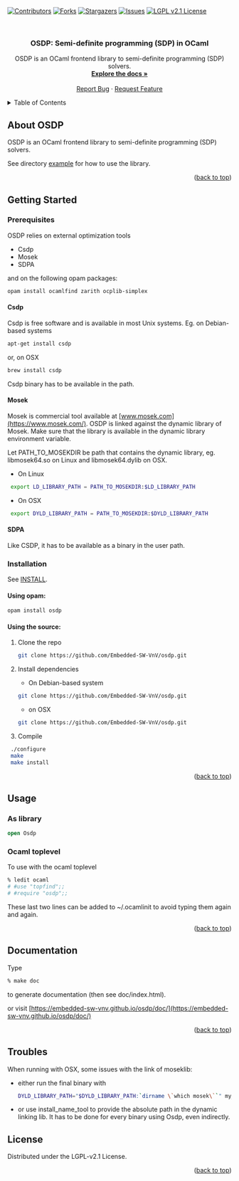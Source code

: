 

<div id="top"></div>


<!-- PROJECT SHIELDS -->
[![Contributors][contributors-shield]][contributors-url]
[![Forks][forks-shield]][forks-url]
[![Stargazers][stars-shield]][stars-url]
[![Issues][issues-shield]][issues-url]
[![LGPL v2.1 License][license-shield]][license-url]



<!-- PROJECT LOGO -->
<br />
<!--
<div align="center">
  <a href="https://github.com/Embedded-SW-VnV/osdp">
    <img src="images/logo.png" alt="Logo" width="80" height="80">
  </a>
-->

<h3 align="center">OSDP: Semi-definite programming (SDP) in OCaml</h3>

  <p align="center">
    OSDP is an OCaml frontend library to semi-definite programming (SDP)
solvers.
    <br />
    <a href="https://embedded-sw-vnv.github.io/osdp/doc/"><strong>Explore the docs »</strong></a>
    <br />
    <br />
<!--    <a href="https://github.com/Embedded-SW-VnV/osdp">View Demo</a> 
    · -->
    <a href="https://github.com/Embedded-SW-VnV/osdp/issues">Report Bug</a>
    ·
    <a href="https://github.com/Embedded-SW-VnV/osdp/issues">Request Feature</a>
  </p>
</div>



<!-- TABLE OF CONTENTS -->
<details>
  <summary>Table of Contents</summary>
  <ol>
    <li>
      <a href="#about-the-project">About The Project</a>
      <ul>
        <li><a href="#built-with">Built With</a></li>
      </ul>
    </li>
    <li>
      <a href="#getting-started">Getting Started</a>
      <ul>
        <li><a href="#prerequisites">Prerequisites</a></li>
        <li><a href="#installation">Installation</a></li>
      </ul>
    </li>
    <li><a href="#usage">Usage</a></li>
    <li><a href="#documentation">Documentation</a></li>
    <li><a href="#troubles">Troubles</a></li>
    <li><a href="#license">License</a></li>
    <!-- <li><a href="#contact">Contact</a></li> -->
    <!-- <li><a href="#acknowledgments">Acknowledgments</a></li> -->
  </ol>
</details>



<!-- ABOUT THE PROJECT -->
## About OSDP

<!-- [![Product Name Screen Shot][product-screenshot]](https://example.com) -->


OSDP is an OCaml frontend library to semi-definite programming (SDP)
solvers. 


See directory [example](https://github.com/Embedded-SW-VnV/osdp/tree/master/example) for how to use the library.





<p align="right">(<a href="#top">back to top</a>)</p>



<!-- GETTING STARTED -->
## Getting Started


### Prerequisites

OSDP relies on external optimization tools
- Csdp
- Mosek 
- SDPA

and on the following opam packages:
```sh
opam install ocamlfind zarith ocplib-simplex
```

#### Csdp

Csdp is free software and is available in most Unix systems.
Eg. on Debian-based systems
  ```sh
  apt-get install csdp
  ```
or, on OSX 
  ```sh
  brew install csdp
  ```
  
Csdp binary has to be available in the path.

#### Mosek 

Mosek is commercial tool available at [www.mosek.com](https://www.mosek.com/).
OSDP is linked against the dynamic library of Mosek.
Make sure that the library is available in the dynamic library environment variable.

Let PATH_TO_MOSEKDIR be path that contains the dynamic library, eg. libmosek64.so on Linux and libmosek64.dylib on OSX.

- On Linux
```sh
 export LD_LIBRARY_PATH = PATH_TO_MOSEKDIR:$LD_LIBRARY_PATH
```

- On OSX
```sh
 export DYLD_LIBRARY_PATH = PATH_TO_MOSEKDIR:$DYLD_LIBRARY_PATH
```

#### SDPA 

Like CSDP, it has to be available as a binary in the user path.

### Installation

See [INSTALL](https://github.com/Embedded-SW-VnV/osdp/blob/master/INSTALL).

#### Using opam:

   ```sh
   opam install osdp
   ```

#### Using the source:
1. Clone the repo
   ```sh
   git clone https://github.com/Embedded-SW-VnV/osdp.git
   ```

2. Install dependencies
   - On Debian-based system
   ```sh
   git clone https://github.com/Embedded-SW-VnV/osdp.git
   ```

	- on OSX
   ```sh
   git clone https://github.com/Embedded-SW-VnV/osdp.git
   ```

3. Compile
  ```sh
   ./configure
   make
   make install
   ```


<p align="right">(<a href="#top">back to top</a>)</p>



<!-- USAGE EXAMPLES -->
## Usage

### As library

```ocaml
open Osdp
```
### Ocaml toplevel

To use with the ocaml toplevel
```sh
% ledit ocaml
# #use "topfind";;
# #require "osdp";;
```

These last two lines can be added to ~/.ocamlinit to avoid typing them
again and again.

<!-- _For more examples, please refer to the [Documentation](https://example.com)_ -->

<p align="right">(<a href="#top">back to top</a>)</p>



<!-- DOC -->
## Documentation

Type
```sh
% make doc
```
to generate documentation (then see doc/index.html).

or visit [https://embedded-sw-vnv.github.io/osdp/doc/](https://embedded-sw-vnv.github.io/osdp/doc/)

<p align="right">(<a href="#top">back to top</a>)</p>

<!-- TROUBLES -->
## Troubles

When running with OSX, some issues with the link of moseklib:
- either run the final binary with 
  ```sh
  DYLD_LIBRARY_PATH="$DYLD_LIBRARY_PATH:`dirname \`which mosek\``" my_new_binary
  ```
- or use install_name_tool to provide the absolute path in the dynamic linking lib. It has to be done for every binary using Osdp, even indirectly.

<!-- LICENSE -->
## License

Distributed under the LGPL-v2.1 License. 
<!--See `LICENSE` for more information.-->

<p align="right">(<a href="#top">back to top</a>)</p>



<!-- <\!-- CONTACT -\-> -->
<!-- ## Contact -->

<!-- Pierre-loic Garoche - [@yeploc](https://twitter.com/yeploc) - pierre-loic.garoche@enac.fr -->


<!-- Project Link: [https://github.com/Embedded-SW-VnV/osdp](https://github.com/Embedded-SW-VnV/osdp) -->

<!-- <p align="right">(<a href="#top">back to top</a>)</p> -->



<!-- ACKNOWLEDGMENTS 
## Acknowledgments

* []()
* []()
* []()

<p align="right">(<a href="#top">back to top</a>)</p>
-->


<!-- MARKDOWN LINKS & IMAGES -->
<!-- https://www.markdownguide.org/basic-syntax/#reference-style-links -->
[contributors-shield]: https://img.shields.io/github/contributors/Embedded-SW-VnV/osdp.svg?style=for-the-badge
[contributors-url]: https://github.com/Embedded-SW-VnV/osdp/graphs/contributors
[forks-shield]: https://img.shields.io/github/forks/Embedded-SW-VnV/osdp.svg?style=for-the-badge
[forks-url]: https://github.com/Embedded-SW-VnV/osdp/network/members
[stars-shield]: https://img.shields.io/github/stars/Embedded-SW-VnV/osdp.svg?style=for-the-badge
[stars-url]: https://github.com/Embedded-SW-VnV/osdp/stargazers
[issues-shield]: https://img.shields.io/github/issues/Embedded-SW-VnV/osdp.svg?style=for-the-badge
[issues-url]: https://github.com/Embedded-SW-VnV/osdp/issues
[license-shield]: https://img.shields.io/github/license/Embedded-SW-VnV/osdp.svg?style=for-the-badge
[license-url]: https://github.com/Embedded-SW-VnV/osdp/blob/master/LICENSE.txt
<!-- [product-screenshot]: images/screenshot.png -->
